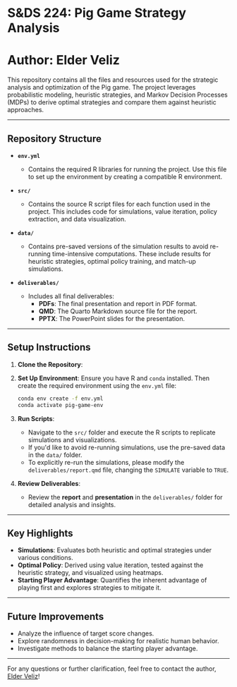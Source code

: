 # **S&DS 224: Pig Game Strategy Analysis**
# Author: Elder Veliz

This repository contains all the files and resources used for the strategic analysis and optimization of the Pig game. The project leverages probabilistic modeling, heuristic strategies, and Markov Decision Processes (MDPs) to derive optimal strategies and compare them against heuristic approaches.

---

## **Repository Structure**

- **`env.yml`**  
  - Contains the required R libraries for running the project. Use this file to set up the environment by creating a compatible R environment.

- **`src/`**  
  - Contains the source R script files for each function used in the project. This includes code for simulations, value iteration, policy extraction, and data visualization.

- **`data/`**  
  - Contains pre-saved versions of the simulation results to avoid re-running time-intensive computations. These include results for heuristic strategies, optimal policy training, and match-up simulations.

- **`deliverables/`**  
  - Includes all final deliverables:
    - **PDFs**: The final presentation and report in PDF format.
    - **QMD**: The Quarto Markdown source file for the report.
    - **PPTX**: The PowerPoint slides for the presentation.

---

## **Setup Instructions**

1. **Clone the Repository**:

2. **Set Up Environment**:
   Ensure you have R and `conda` installed. Then create the required environment using the `env.yml` file:
   ```bash
   conda env create -f env.yml
   conda activate pig-game-env
   ```

3. **Run Scripts**:
   - Navigate to the `src/` folder and execute the R scripts to replicate simulations and visualizations.
   - If you'd like to avoid re-running simulations, use the pre-saved data in the `data/` folder.
   - To explicitly re-run the simulations, please modify the `deliverables/report.qmd` file, changing the `SIMULATE` variable to `TRUE`.

4. **Review Deliverables**:
   - Review the **report** and **presentation** in the `deliverables/` folder for detailed analysis and insights.

---

## **Key Highlights**

- **Simulations**: Evaluates both heuristic and optimal strategies under various conditions.
- **Optimal Policy**: Derived using value iteration, tested against the heuristic strategy, and visualized using heatmaps.
- **Starting Player Advantage**: Quantifies the inherent advantage of playing first and explores strategies to mitigate it.

---

## **Future Improvements**

- Analyze the influence of target score changes.
- Explore randomness in decision-making for realistic human behavior.
- Investigate methods to balance the starting player advantage.

---

For any questions or further clarification, feel free to contact the author, [Elder Veliz](mailto:elder.veliz@yale.edu)!